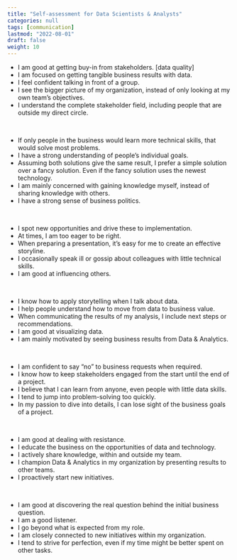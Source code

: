 ```yaml
---
title: "Self-assessment for Data Scientists & Analysts"
categories: null
tags: [communication]
lastmod: "2022-08-01"
draft: false
weight: 10
---
```


* I am good at getting buy-in from stakeholders. [data quality]
* I am focused on getting tangible business results with data.   
* I feel confident talking in front of a group.  
* I see the bigger picture of my organization, instead of only looking at my own team’s objectives.  
* I understand the complete stakeholder field, including people that are outside my direct circle.  
<br />  

* If only people in the business would learn more technical skills, that would solve most problems.   
* I have a strong understanding of people’s individual goals.  
* Assuming both solutions give the same result, I prefer a simple solution over a fancy solution. Even if the fancy solution uses the newest technology. 
* I am mainly concerned with gaining knowledge myself, instead of sharing knowledge with others.  
* I have a strong sense of business politics.   
<br />  

* I spot new opportunities and drive these to implementation.   
* At times, I am too eager to be right.  
* When preparing a presentation, it’s easy for me to create an effective storyline.  
* I occasionally speak ill or gossip about colleagues with little technical skills.   
* I am good at influencing others.  
<br />  

* I know how to apply storytelling when I talk about data.   
* I help people understand how to move from data to business value.  
* When communicating the results of my analysis, I include next steps or recommendations.  
* I am good at visualizing data.  
* I am mainly motivated by seeing business results from Data & Analytics.   
<br />  

* I am confident to say “no” to business requests when required. 
* I know how to keep stakeholders engaged from the start until the end of a project. 
* I believe that I can learn from anyone, even people with little data skills.   
* I tend to jump into problem-solving too quickly.  
* In my passion to dive into details, I can lose sight of the business goals of a project.   
<br />  

* I am good at dealing with resistance.   
* I educate the business on the opportunities of data and technology.   
* I actively share knowledge, within and outside my team.   
* I champion Data & Analytics in my organization by presenting results to other teams.  
* I proactively start new initiatives.   
<br />  

* I am good at discovering the real question behind the initial business question.  
* I am a good listener.  
* I go beyond what is expected from my role.  
* I am closely connected to new initiatives within my organization.   
* I tend to strive for perfection, even if my time might be better spent on other tasks. 